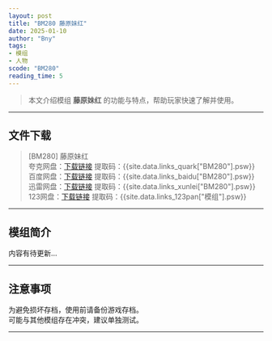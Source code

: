 ```yaml
---
layout: post
title: "BM280 藤原妹红"
date: 2025-01-10
author: "Bny"
tags: 
- 模组
- 人物
scode: "BM280"
reading_time: 5
---
```


> 本文介绍模组 **藤原妹红** 的功能与特点，帮助玩家快速了解并使用。

---

## 文件下载

> [BM280] 藤原妹红  
夸克网盘：[下载链接]({{site.data.links_quark["BM280"].url}}) 提取码：{{site.data.links_quark["BM280"].psw}}  
百度网盘：[下载链接]({{site.data.links_baidu["BM280"].url}}) 提取码：{{site.data.links_baidu["BM280"].psw}}  
迅雷网盘：[下载链接]({{site.data.links_xunlei["BM280"].url}}) 提取码：{{site.data.links_xunlei["BM280"].psw}}  
123网盘：[下载链接]({{site.data.links_123pan["模组"].url}}) 提取码：{{site.data.links_123pan["模组"].psw}}  

---

## 模组简介

>  
内容有待更新...  

---

## 注意事项

>  
为避免损坏存档，使用前请备份游戏存档。  
可能与其他模组存在冲突，建议单独测试。  

---

